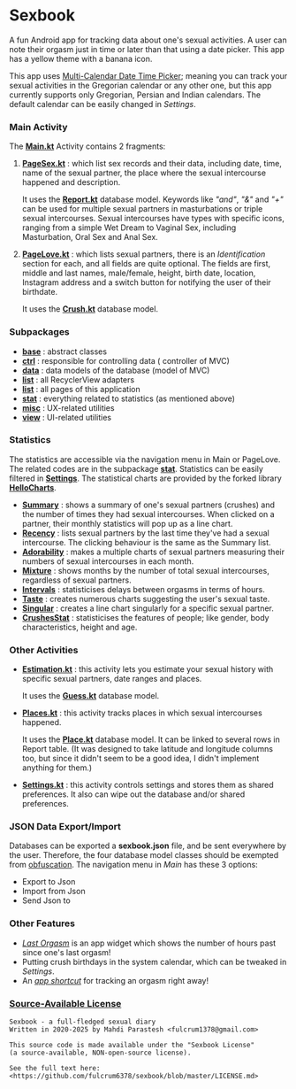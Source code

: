 # Sexbook

A fun Android app for tracking data about one's sexual activities.
A user can note their orgasm just in time or later than that using a date picker.
This app has a yellow theme with a banana icon.

This app uses [Multi-Calendar Date Time Picker](https://github.com/fulcrum6378/mcdtp);
meaning you can track your sexual activities in the Gregorian calendar or any other one,
but this app currently supports only Gregorian, Persian and Indian calendars.
The default calendar can be easily changed in *Settings*.

### Main Activity

The [**Main.kt**](app/src/kotlin/ir/mahdiparastesh/sexbook/page/Main.kt) Activity contains 2 fragments:

1. [**PageSex.kt**](app/src/kotlin/ir/mahdiparastesh/sexbook/page/PageSex.kt) :
   which list sex records and their data, including date, time, name of the sexual partner,
   the place where the sexual intercourse happened and description.

   It uses the [**Report.kt**](app/src/kotlin/ir/mahdiparastesh/sexbook/data/Report.kt) database
   model.
   Keywords like *"and"*, *"&"* and *"+"* can be used for multiple sexual partners in masturbations
   or triple sexual intercourses.
   Sexual intercourses have types with specific icons, ranging from a simple Wet Dream to
   Vaginal Sex, including Masturbation, Oral Sex and Anal Sex.

2. [**PageLove.kt**](app/src/kotlin/ir/mahdiparastesh/sexbook/page/PageLove.kt) :
   which lists sexual partners, there is an *Identification* section for each,
   and all fields are quite optional. The fields are first, middle and last names, male/female,
   height, birth date, location, Instagram address and a switch button for notifying the user
   of their birthdate.

   It uses the [**Crush.kt**](app/src/kotlin/ir/mahdiparastesh/sexbook/data/Crush.kt) database
   model.

### Subpackages

- [**base**](app/src/kotlin/ir/mahdiparastesh/sexbook/base) : abstract classes
- [**ctrl**](app/src/kotlin/ir/mahdiparastesh/sexbook/ctrl) : responsible for controlling data (
  controller of MVC)
- [**data**](app/src/kotlin/ir/mahdiparastesh/sexbook/data) : data models of the database (model of
  MVC)
- [**list**](app/src/kotlin/ir/mahdiparastesh/sexbook/list) : all RecyclerView adapters
- [**list**](app/src/kotlin/ir/mahdiparastesh/sexbook/page) : all pages of this application
- [**stat**](app/src/kotlin/ir/mahdiparastesh/sexbook/stat) :
  everything related to statistics (as mentioned above)
- [**misc**](app/src/kotlin/ir/mahdiparastesh/sexbook/util) : UX-related utilities
- [**view**](app/src/kotlin/ir/mahdiparastesh/sexbook/view) : UI-related utilities

### Statistics

The statistics are accessible via the navigation menu in Main or PageLove.
The related codes are in the subpackage [**stat**](app/src/kotlin/ir/mahdiparastesh/sexbook/stat).
Statistics can be easily filtered in
[**Settings**](app/src/kotlin/ir/mahdiparastesh/sexbook/page/Settings.kt).
The statistical charts are provided by the forked library
[**HelloCharts**](https://github.com/fulcrum6378/HelloCharts).

- [**Summary**](app/src/kotlin/ir/mahdiparastesh/sexbook/stat/Summary.kt) :
  shows a summary of one's sexual partners (crushes) and the number of times they had sexual
  intercourses. When clicked on a partner, their monthly statistics will pop up as a line chart.
- [**Recency**](app/src/kotlin/ir/mahdiparastesh/sexbook/stat/RecencyDialog.kt) :
  lists sexual partners by the last time they've had a sexual intercourse.
  The clicking behaviour is the same as the Summary list.
- [**Adorability**](app/src/kotlin/ir/mahdiparastesh/sexbook/stat/Adorability.kt) :
  makes a multiple charts of sexual partners measuring their numbers of sexual intercourses in
  each month.
- [**Mixture**](app/src/kotlin/ir/mahdiparastesh/sexbook/stat/Mixture.kt) :
  shows months by the number of total sexual intercourses, regardless of sexual partners.
- [**Intervals**](app/src/kotlin/ir/mahdiparastesh/sexbook/stat/Intervals.kt) :
  statisticises delays between orgasms in terms of hours.
- [**Taste**](app/src/kotlin/ir/mahdiparastesh/sexbook/stat/Taste.kt) :
  creates numerous charts suggesting the user's sexual taste.
- [**Singular**](app/src/kotlin/ir/mahdiparastesh/sexbook/stat/Singular.kt) :
  creates a line chart singularly for a specific sexual partner.
- [**CrushesStat**](app/src/kotlin/ir/mahdiparastesh/sexbook/stat/CrushesStat.kt) :
  statisticises the features of people; like gender, body characteristics, height and age.

### Other Activities

- [**Estimation.kt**](app/src/kotlin/ir/mahdiparastesh/sexbook/page/Estimation.kt) :
  this activity lets you estimate your sexual history with specific sexual partners,
  date ranges and places.

  It uses the [**Guess.kt**](app/src/kotlin/ir/mahdiparastesh/sexbook/data/Guess.kt) database model.

- [**Places.kt**](app/src/kotlin/ir/mahdiparastesh/sexbook/page/Places.kt) :
  this activity tracks places in which sexual intercourses happened.

  It uses the [**Place.kt**](app/src/kotlin/ir/mahdiparastesh/sexbook/data/Place.kt) database model.
  It can be linked to several rows in Report table. (It was designed to take latitude and longitude
  columns too, but since it didn't seem to be a good idea, I didn't implement anything for them.)

- [**Settings.kt**](app/src/kotlin/ir/mahdiparastesh/sexbook/page/Settings.kt) :
  this activity controls settings and stores them as shared preferences.
  It also can wipe out the database and/or shared preferences.

### JSON Data Export/Import

Databases can be exported a **sexbook.json** file, and be sent everywhere by the user.
Therefore, the four database model classes should be exempted from
[obfuscation](app/proguard-rules.pro).
The navigation menu in *Main* has these 3 options:

- Export to Json
- Import from Json
- Send Json to

### Other Features

- [*Last Orgasm*](app/src/kotlin/ir/mahdiparastesh/sexbook/ctrl/LastOrgasm.kt) is an app widget
  which shows the number of hours past since one's last orgasm!
- Putting crush birthdays in the system calendar, which can be tweaked in *Settings*.
- An [*app shortcut*](app/src/res/xml/shortcuts.xml) for tracking an orgasm right away!

### [**Source-Available License**](https://github.com/fulcrum6378/sexbook/blob/master/LICENSE.md)

```
Sexbook - a full-fledged sexual diary
Written in 2020-2025 by Mahdi Parastesh <fulcrum1378@gmail.com>

This source code is made available under the "Sexbook License"
(a source-available, NON-open-source license).

See the full text here:
<https://github.com/fulcrum6378/sexbook/blob/master/LICENSE.md>
```
